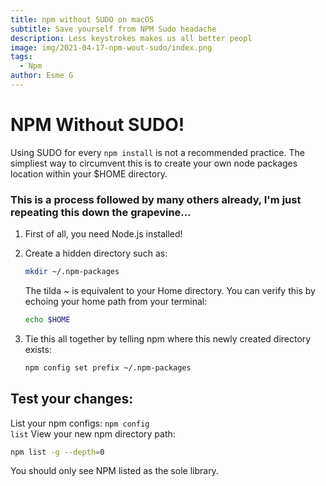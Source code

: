 ```yaml
---
title: npm without SUDO on macOS
subtitle: Save yourself from NPM Sudo headache
description: Less keystrokes makes us all better peopl
image: img/2021-04-17-npm-wout-sudo/index.png
tags:
  - Npm
author: Esme G
---
```


# NPM Without SUDO!

Using SUDO for every <code class="language-bash">npm install</code> is not a recommended practice. The simpliest way to circumvent this is to create your own node packages location within your \$HOME directory.

### This is a process followed by many others already, I'm just repeating this down the grapevine...

1. First of all, you need Node.js installed!
2. Create a hidden directory such as:

   ```bash
   mkdir ~/.npm-packages
   ```

   The tilda ~ is equivalent to your Home directory. You can verify this by echoing your home path from your terminal:

   ```bash
   echo $HOME
   ```

3. Tie this all together by telling npm where this newly created directory exists:

   ```bash
   npm config set prefix ~/.npm-packages
   ```

## Test your changes:

List your npm configs: <code class="language-bash">npm config list</code>
View your new npm directory path:

```bash
npm list -g --depth=0
```

You should only see NPM listed as the sole library.

